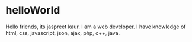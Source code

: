 # helloWorld
Hello friends, its jaspreet kaur. I am a web developer. I have knowledge of html, css, javascript, json, ajax, php, c++, java.
